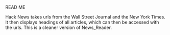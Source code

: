 READ ME

Hack News takes urls from the Wall Street Journal and the New York Times.
It then displays headings of all articles, which can then be accessed with the urls.
This is a cleaner version of News_Reader.
